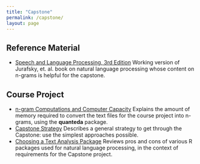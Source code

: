```yaml
---
title: "Capstone"
permalink: /capstone/
layout: page
---
```

## Reference Material

- [Speech and Language Processing, 3rd Edition](https://web.stanforsd.edu/~jurafsky/slp3/) Working version of Jurafsky, et. al. book on natural language processing whose content on n-grams is helpful for the capstone.

## Course Project

- [n-gram Computations and Computer Capacity](http://bit.ly/2couvxh) Explains the amount of memory required to convert the text files for the course project into n-grams, using the <strong>quanteda</strong> package.
- [Capstone Strategy](http://bit.ly/2rGcgc6) Describes a general strategy to get through the Capstone: use the simplest approaches possible.
- [Choosing a Text Analysis Package](http://bit.ly/2qagsPa) Reviews pros and cons of various R packages used for natural language processing, in the context of requirements for the Capstone project. 
